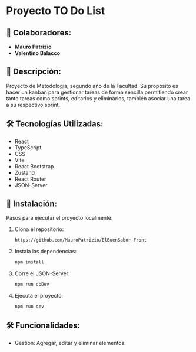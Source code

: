 # Proyecto TO Do List

## 👥 Colaboradores:

-   **Mauro Patrizio**
-   **Valentino Balacco**

## 📜 Descripción:

Proyecto de Metodología, segundo año de la Facultad. Su propósito es hacer un kanban para gestionar tareas de forma sencilla permitiendo crear tanto tareas como sprints, editarlos y eliminarlos, también asociar una tarea a su respectivo sprint.

## 🛠️ Tecnologías Utilizadas:

-   React
-   TypeScript
-   CSS
-   Vite
-   React Bootstrap
-   Zustand
-   React Router
-   JSON-Server

## 🚀 Instalación:

Pasos para ejecutar el proyecto localmente:

1. Clona el repositorio:

    ```bash
    https://github.com/MauroPatrizio/ElBuenSabor-Front
    ```

2. Instala las dependencias:

    ```bash
    npm install
    ```

3. Corre el JSON-Server:
    ```bash
    npm run dbDev
    ```
4. Ejecuta el proyecto:
    ```bash
    npm run dev
    ```

## 🛠️ Funcionalidades:

-   Gestión: Agregar, editar y eliminar elementos.
